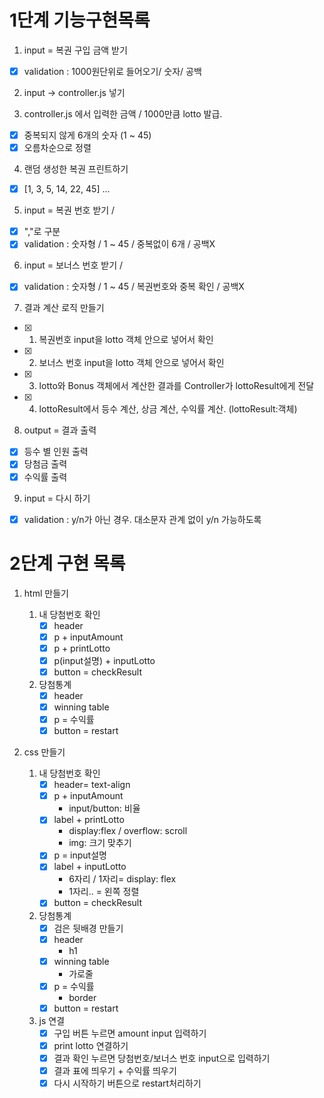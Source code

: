 # 1단계 기능구현목록 #

1. input = 복권 구입 금액 받기
- [x] validation : 1000원단위로 들어오기/ 숫자/ 공백

2. input -> controller.js 넣기

3. controller.js 에서 입력한 금액 / 1000만큼 lotto 발급. 
- [x] 중복되지 않게 6개의 숫자 (1 ~ 45)
- [x] 오름차순으로 정렬

4. 랜덤 생성한 복권 프린트하기
- [x] [1, 3, 5, 14, 22, 45] ...

5. input = 복권 번호 받기 / 
- [x] ","로 구분
- [x] validation : 숫자형 / 1 ~ 45 / 중복없이 6개 / 공백X

6. input = 보너스 번호 받기 / 
- [x] validation : 숫자형 / 1 ~ 45 / 복권번호와 중복 확인 / 공백X

7. 결과 계산 로직 만들기
- [x] 1. 복권번호 input을 lotto 객체 안으로 넣어서 확인
- [x] 2. 보너스 번호 input을 lotto 객체 안으로 넣어서 확인
- [x] 3. lotto와 Bonus 객체에서 계산한 결과를 Controller가         lottoResult에게 전달
- [x] 4. lottoResult에서 등수 계산, 상금 계산, 수익률 계산. (lottoResult:객체)

8. output = 결과 출력
- [x] 등수 별 인원 출력
- [x] 당첨금 출력
- [x] 수익률 출력

9. input = 다시 하기
- [x] validation : y/n가 아닌 경우. 대소문자 관계 없이 y/n 가능하도록


# 2단계 구현 목록 #
1. html 만들기

    1.  내 당첨번호 확인
        - [x] header
        - [x] p + inputAmount 
        - [x] p + printLotto
        - [x] p(input설명) + inputLotto
        - [X] button = checkResult

    2. 당첨통계
        - [X] header
        - [X] winning table
        - [X] p = 수익률
        - [X] button = restart

2. css 만들기

    1. 내 당첨번호 확인
        - [X] header= text-align
        - [X] p + inputAmount
            - input/button: 비율
        - [X] label + printLotto
            - display:flex / overflow: scroll
            - img: 크기 맞추기 
        - [X] p = input설명
        - [X] label + inputLotto
            - 6자리 / 1자리= display: flex
            - 1자리.. = 왼쪽 정렬
        - [X] button = checkResult

    2. 당첨통계
        - [X] 검은 뒷배경 만들기
        - [X] header
            - h1
        - [X] winning table
            - 가로줄
        - [X] p = 수익률
            - border
        - [X] button = restart

    3. js 연결
        - [X] 구입 버튼 누르면 amount input 입력하기
        - [X] print lotto 연결하기
        - [X] 결과 확인 누르면 당첨번호/보너스 번호 input으로 입력하기
        - [X] 결과 표에 띄우기 + 수익률 띄우기
        - [X] 다시 시작하기 버튼으로 restart처리하기 